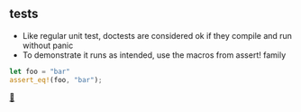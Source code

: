 ## tests

* Like regular unit test, doctests are considered ok if they compile and run without panic
* To demonstrate it runs as intended, use the macros from assert! family

```rust
let foo = "bar"
assert_eq!(foo, "bar");
```

[📒](https://doc.rust-lang.org/rustdoc/documentation-tests.html)